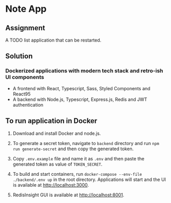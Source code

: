 # Note App

## Assignment

A TODO list application that can be restarted.

## Solution

### Dockerized applications with modern tech stack and retro-ish UI components

- A frontend with React, Typescript, Sass, Styled Components and React95
- A backend with Node.js, Typescript, Express.js, Redis and JWT authentication

## To run application in Docker

1. Download and install Docker and node.js.

2. To generate a secret token, navigate to `backend` directory and run `npm run generate-secret` and then copy the generated token.

3. Copy `.env.example` file and name it as `.env` and then paste the generated token as value of `TOKEN_SECRET`.

4. To build and start containers, run `docker-compose --env-file ./backend/.env up` in the root directory. Applications will start and the UI is available at [http://localhost:3000](http://localhost:3000).

5. RedisInsight GUI is available at [http://localhost:8001](http://localhost:8001).
